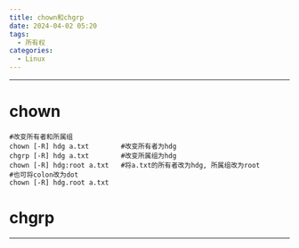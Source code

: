 ```yaml
---
title: chown和chgrp
date: 2024-04-02 05:20
tags:
  - 所有权
categories:
  - Linux
---
```


---
# chown
```shell
#改变所有者和所属组
chown [-R] hdg a.txt		#改变所有者为hdg
chgrp [-R] hdg a.txt		#改变所属组为hdg
chown [-R] hdg:root a.txt	#将a.txt的所有者改为hdg, 所属组改为root
#也可将colon改为dot
chown [-R] hdg.root a.txt
```

# chgrp




---
